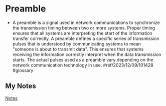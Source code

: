 # Preamble
- A preamble is a signal used in network communications to synchronize the transmission timing between two or more systems. Proper timing ensures that all systems are interpreting the start of the information transfer correctly. A preamble defines a specific series of transmission pulses that is understood by communicating systems to mean "someone is about to transmit data". This ensures that systems receiving the information correctly interpret when the data transmission starts. The actual pulses used as a preamble vary depending on the network communication technology in use. #ref/2023/12/09/101428 #glossary 
## My Notes
[Notes](mynotes/preamble-notes.md)
